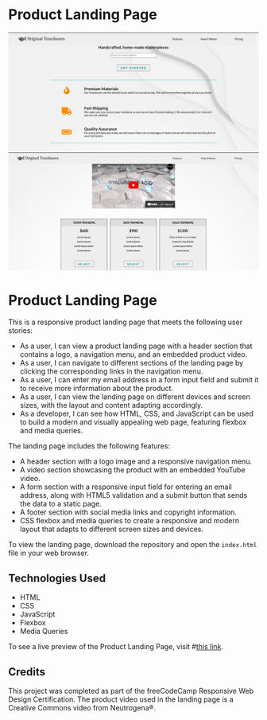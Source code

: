 # Product Landing Page
![alt text](./homepage.png)![alt text](./sechomepage.png)
# Product Landing Page

This is a responsive product landing page that meets the following user stories:

- As a user, I can view a product landing page with a header section that contains a logo, a navigation menu, and an embedded product video.
- As a user, I can navigate to different sections of the landing page by clicking the corresponding links in the navigation menu.
- As a user, I can enter my email address in a form input field and submit it to receive more information about the product.
- As a user, I can view the landing page on different devices and screen sizes, with the layout and content adapting accordingly.
- As a developer, I can see how HTML, CSS, and JavaScript can be used to build a modern and visually appealing web page, featuring flexbox and media queries.

The landing page includes the following features:

- A header section with a logo image and a responsive navigation menu.
- A video section showcasing the product with an embedded YouTube video.
- A form section with a responsive input field for entering an email address, along with HTML5 validation and a submit button that sends the data to a static page.
- A footer section with social media links and copyright information.
- CSS flexbox and media queries to create a responsive and modern layout that adapts to different screen sizes and devices.

To view the landing page, download the repository and open the `index.html` file in your web browser.

## Technologies Used

- HTML
- CSS
- JavaScript
- Flexbox
- Media Queries
 
To see a live preview of the Product Landing Page, visit #[this link](https://estrella-cutiepie.me/Build-a-Product-Landing-Page/).
## Credits

This project was completed as part of the freeCodeCamp Responsive Web Design Certification. The product video used in the landing page is a Creative Commons video from Neutrogena®.
